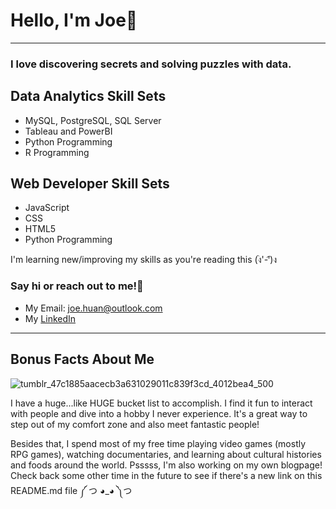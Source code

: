 # Hello, I'm Joe👋

-------------------------------------------------------------------------------------------------------------------------------------------------------------

### I love discovering secrets and solving puzzles with data. 

## Data Analytics Skill Sets
- MySQL, PostgreSQL, SQL Server
- Tableau and PowerBI
- Python Programming
- R Programming

## Web Developer Skill Sets
- JavaScript
- CSS
- HTML5
- Python Programming

I'm learning new/improving my skills as you're reading this (ง︡'-'︠)ง

### Say hi or reach out to me!👋
- My Email: joe.huan@outlook.com
- My [LinkedIn](https://www.linkedin.com/in/joehuan/)



-------------------------------------------------------------------------------------------------------------------------------------------------------------
## Bonus Facts About Me
![tumblr_47c1885aacecb3a631029011c839f3cd_4012bea4_500](https://user-images.githubusercontent.com/98656729/170633006-b89bac5e-99bc-4d65-85b8-352003563506.gif)

I have a huge...like HUGE bucket list to accomplish. I find it fun to interact with people and dive into a hobby I never experience. It's a great way to step out of my comfort zone and also meet fantastic people!

Besides that, I spend most of my free time playing video games (mostly RPG games), watching documentaries, and learning about cultural histories and foods around the world. Psssss, I'm also working on my own blogpage! Check back some other time in the future to see if there's a new link on this README.md file ༼ つ ◕_◕ ༽つ


<!---
Joe-huan/Joe-huan is a ✨ special ✨ repository because its `README.md` (this file) appears on your GitHub profile.
You can click the Preview link to take a look at your changes.
--->
